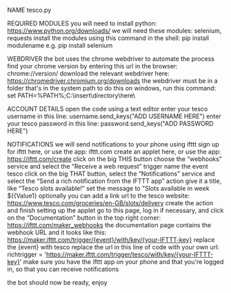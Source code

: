 NAME
tesco.py

REQUIRED MODULES
you will need to install python: https://www.python.org/downloads/
we will need these modules: selenium, requests
install the modules using this command in the shell: pip install modulename 
e.g. pip install selenium

WEBDRIVER
the bot uses the chrome webdriver to automate the process
find your chrome version by entering this url in the browser: chrome://version/
download the relevant webdriver here: https://chromedriver.chromium.org/downloads
the webdriver must be in a folder that's in the system path
to do this on windows, run this command: set PATH=%PATH%;C:\insert\directory\here\

ACCOUNT DETAILS
open the code using a text editor
enter your tesco username in this line: username.send_keys("ADD USERNAME HERE")
enter your tesco password in this line: password.send_keys("ADD PASSWORD HERE")

NOTIFICATIONS
we will send notifications to your phone using ifttt
sign up for ifttt here, or use the app: ifttt.com
create an applet here, or use the app: https://ifttt.com/create
click on the big THIS button
choose the “webhooks” service and select the “Receive a web request” trigger
name the event tesco
click on the big THAT button, select the “Notifications” service and select the “Send a rich notification from the IFTTT app” action
give it a title, like “Tesco slots available!”
set the message to "Slots available in week ${{Value1}
optionally you can add a link url to the tesco website: https://www.tesco.com/groceries/en-GB/slots/delivery
create the action and finish setting up the applet
go to this page, log in if necessary, and click on the “Documentation” button in the top right corner: https://ifttt.com/maker_webhooks
the documentation page contains the webhook URL and it looks like this: https://maker.ifttt.com/trigger/{event}/with/key/{your-IFTTT-key}
replace the {event} with tesco
replace the url in this line of code with your own url: richtrigger = 'https://maker.ifttt.com/trigger/tesco/with/key/{your-IFTTT-key}'
make sure you have the ifttt app on your phone and that you're logged in, so that you can receive notifications

the bot should now be ready, enjoy